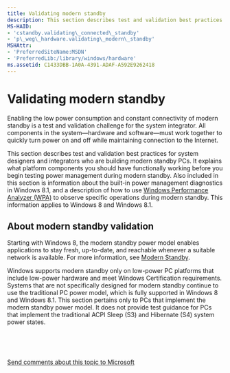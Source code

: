 ```yaml
---
title: Validating modern standby
description: This section describes test and validation best practices for system designers and integrators who are building modern standby PCs.
MS-HAID:
- 'cstandby.validating\_connected\_standby'
- 'p\_weg\_hardware.validating\_modern\_standby'
MSHAttr:
- 'PreferredSiteName:MSDN'
- 'PreferredLib:/library/windows/hardware'
ms.assetid: C1433DBB-1A0A-4391-ADAF-A592E9262418
---
```


# Validating modern standby


Enabling the low power consumption and constant connectivity of modern standby is a test and validation challenge for the system integrator. All components in the system—hardware and software—must work together to quickly turn power on and off while maintaining connection to the Internet.

This section describes test and validation best practices for system designers and integrators who are building modern standby PCs. It explains what platform components you should have functionally working before you begin testing power management during modern standby. Also included in this section is information about the built-in power management diagnostics in Windows 8.1, and a description of how to use [Windows Performance Analyzer (WPA)](../../test/wpt/windows-performance-analyzer.md) to observe specific operations during modern standby. This information applies to Windows 8 and Windows 8.1.

## About modern standby validation


Starting with Windows 8, the modern standby power model enables applications to stay fresh, up-to-date, and reachable whenever a suitable network is available. For more information, see [Modern Standby](p_WEG_hardware.modern_standby).

Windows supports modern standby only on low-power PC platforms that include low-power hardware and meet Windows Certification requirements. Systems that are not specifically designed for modern standby continue to use the traditional PC power model, which is fully supported in Windows 8 and Windows 8.1. This section pertains only to PCs that implement the modern standby power model. It does not provide test guidance for PCs that implement the traditional ACPI Sleep (S3) and Hibernate (S4) system power states.

 

 

[Send comments about this topic to Microsoft](mailto:wsddocfb@microsoft.com?subject=Documentation%20feedback%20%5Bp_WEG_Hardware\p_weg_hardware%5D:%20Validating%20modern%20standby%20%20RELEASE:%20%2811/28/2016%29&body=%0A%0APRIVACY%20STATEMENT%0A%0AWe%20use%20your%20feedback%20to%20improve%20the%20documentation.%20We%20don't%20use%20your%20email%20address%20for%20any%20other%20purpose,%20and%20we'll%20remove%20your%20email%20address%20from%20our%20system%20after%20the%20issue%20that%20you're%20reporting%20is%20fixed.%20While%20we're%20working%20to%20fix%20this%20issue,%20we%20might%20send%20you%20an%20email%20message%20to%20ask%20for%20more%20info.%20Later,%20we%20might%20also%20send%20you%20an%20email%20message%20to%20let%20you%20know%20that%20we've%20addressed%20your%20feedback.%0A%0AFor%20more%20info%20about%20Microsoft's%20privacy%20policy,%20see%20http://privacy.microsoft.com/default.aspx. "Send comments about this topic to Microsoft")




